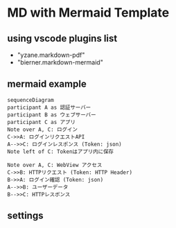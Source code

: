 # MD with Mermaid Template

## using vscode plugins list

- "yzane.markdown-pdf"
- "bierner.markdown-mermaid"

## mermaid example

```mermaid
sequenceDiagram
participant A as 認証サーバー
participant B as ウェブサーバー
participant C as アプリ
Note over A, C: ログイン
C->>A: ログインリクエストAPI
A-->>C: ログインレスポンス (Token: json)
Note left of C: Tokenはアプリ内に保存

Note over A, C: WebView アクセス
C->>B: HTTPリクエスト (Token: HTTP Header)
B->>A: ログイン確認 (Token: json)
A-->>B: ユーザーデータ
B-->>C: HTTPレスポンス
```

## settings